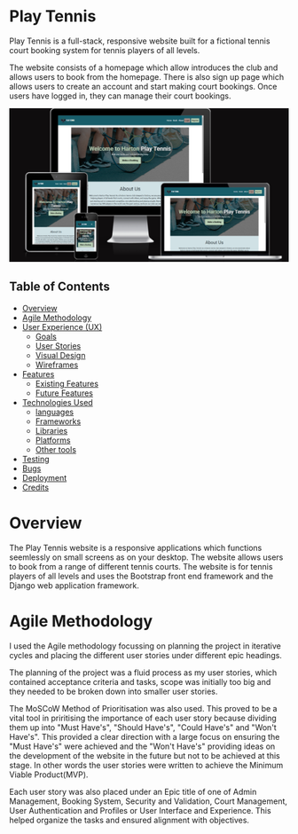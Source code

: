 # Play Tennis

Play Tennis is a full-stack, responsive website built for a fictional tennis court booking system for tennis players of all levels.

The website consists of a homepage which allow introduces the club and allows users to book from the homepage. There is also sign up page which allows users to create an account and start making court bookings. Once users have logged in, they can manage their court bookings.

<p align="center">
  <img src="booking/static/booking/images/responsiveness.png" alt="Website appearance on all devices">
</p>

## Table of Contents

- [Overview](#overview)
- [Agile Methodology](#agile-methodology)
- [User Experience (UX)](#user-experience-ux)
  - [Goals](#goals)
  - [User Stories](#user-stories)
  - [Visual Design](#visual-design)
  - [Wireframes](#wireframes)
- [Features](#features)
  - [Existing Features](#existing-features)
  - [Future Features](#future-features)
- [Technologies Used](#technologies-used)
  - [languages](#Languages)
  - [Frameworks](#frameworks)
  - [Libraries](#libraries)
  - [Platforms](#platforms)
  - [Other tools](#other-tools)
- [Testing](#testing)
- [Bugs](#bugs)
- [Deployment](#deployment)
- [Credits](#credits)

# Overview

The Play Tennis website is a responsive applications which functions seemlessly on small screens as on your desktop. The website allows users to book from a range of different tennis courts. The website is for tennis players of all levels and uses the Bootstrap front end framework and the Django web application framework.

# Agile Methodology

I used the Agile methodology focussing on planning the project in iterative cycles and placing the different user stories under different epic headings.

The planning of the project was a fluid process as my user stories, which contained acceptance criteria and tasks, scope was initially too big and they needed to be broken down into smaller user stories.

The MoSCoW Method of Prioritisation was also used. This proved to be a vital tool in priritising the importance of each user story because dividing them up into "Must Have's", "Should Have's", "Could Have's" and "Won't Have's". This provided a clear direction with a large focus on ensuring the "Must Have's" were achieved and the "Won't Have's" providing ideas on the development of the website in the future but not to be achieved at this stage. In other words the user stories were written to achieve the Minimum Viable Product(MVP).

Each user story was also placed under an Epic title of one of Admin Management, Booking System, Security and Validation, Court Management, User Authentication and Profiles or User Interface and Experience. This helped organize the tasks and ensured alignment with objectives.
